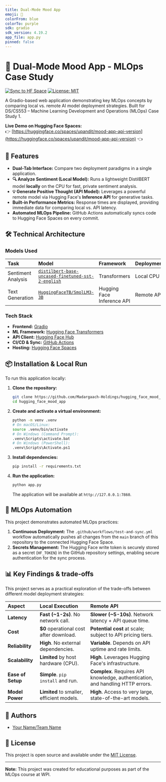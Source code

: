 ```yaml
---
title: Dual-Mode Mood App
emoji: 🌟
colorFrom: blue
colorTo: purple
sdk: gradio
sdk_version: 4.19.2
app_file: app.py
pinned: false
---
```


# 🌟 Dual-Mode Mood App - MLOps Case Study

[![Sync to HF Space](https://github.com/Madargaach-Holdings/hugging_face_mood_app/actions/workflows/test-and-sync.yml/badge.svg)](https://github.com/Madargaach-Holdings/hugging_face_mood_app/actions/workflows/test-and-sync.yml)
[![License: MIT](https://img.shields.io/badge/License-MIT-yellow.svg)](https://opensource.org/licenses/MIT)

A Gradio-based web application demonstrating key MLOps concepts by comparing local vs. remote AI model deployment strategies. Built for DS/CS553 – Machine Learning Development and Operations (MLOps) Case Study 1.

**Live Demo on Hugging Face Spaces:**  
👉 [https://huggingface.co/spaces/upandit/mood-app-api-version](https://huggingface.co/spaces/upandit/mood-app-api-version) 👈

## 🚀 Features

- **Dual-Tab Interface:** Compare two deployment paradigms in a single application.
- **🔍 Analyze Sentiment (Local Model):** Runs a lightweight DistilBERT model **locally** on the CPU for fast, private sentiment analysis.
- **💡 Generate Positive Thought (API Model):** Leverages a powerful remote model via Hugging Face's **Inference API** for generative tasks.
- **Built-in Performance Metrics:** Response times are displayed, providing immediate data for comparing local vs. API latency.
- **Automated MLOps Pipeline:** GitHub Actions automatically syncs code to Hugging Face Spaces on every commit.

## 🛠️ Technical Architecture

### Models Used
| Task | Model | Framework | Deployment |
| :--- | :--- | :--- | :--- |
| Sentiment Analysis | [`distilbert-base-uncased-finetuned-sst-2-english`](https://huggingface.co/distilbert-base-uncased-finetuned-sst-2-english) | Transformers | Local CPU |
| Text Generation | [`HuggingFaceTB/SmolLM3-3B`](https://huggingface.co/HuggingFaceTB/SmolLM3-3B) | Hugging Face Inference API | Remote API |

### Tech Stack
- **Frontend:** [Gradio](https://www.gradio.app/)
- **ML Framework:** [Hugging Face Transformers](https://huggingface.co/docs/transformers)
- **API Client:** [Hugging Face Hub](https://huggingface.co/docs/huggingface_hub)
- **CI/CD & Sync:** [GitHub Actions](https://github.com/features/actions)
- **Hosting:** [Hugging Face Spaces](https://huggingface.co/spaces)

## 📦 Installation & Local Run

To run this application locally:

1.  **Clone the repository:**
    ```bash
    git clone https://github.com/Madargaach-Holdings/hugging_face_mood_app
    cd hugging_face_mood_app
    ```

2.  **Create and activate a virtual environment:**
    ```bash
    python -m venv .venv
    # On macOS/Linux:
    source .venv/bin/activate
    # On Windows (Command Prompt):
    .venv\Scripts\activate.bat
    # On Windows (PowerShell):
    .venv\Scripts\Activate.ps1
    ```

3.  **Install dependencies:**
    ```bash
    pip install -r requirements.txt
    ```

4.  **Run the application:**
    ```bash
    python app.py
    ```
    The application will be available at `http://127.0.0.1:7860`.

## 🤖 MLOps Automation

This project demonstrates automated MLOps practices:

1.  **Continuous Deployment:** The `.github/workflows/test-and-sync.yml` workflow automatically pushes all changes from the `main` branch of this repository to the connected Hugging Face Space.
2.  **Secrets Management:** The Hugging Face write token is securely stored as a secret (`HF_TOKEN`) in the GitHub repository settings, enabling secure authentication for the sync process.

## 📊 Key Findings & trade-offs

This project serves as a practical exploration of the trade-offs between different model deployment strategies:

| Aspect | Local Execution | Remote API |
| :--- | :--- | :--- |
| **Latency** | **Fast (~1-2s)**. No network call. | **Slower (~5-10s)**. Network latency + API queue time. |
| **Cost** | **$0** operational cost after download. | **Potential cost** at scale; subject to API pricing tiers. |
| **Reliability** | **High**. No external dependencies. | **Variable**. Depends on API uptime and rate limits. |
| **Scalability** | **Limited** by host hardware (CPU). | **High**. Leverages Hugging Face's infrastructure. |
| **Ease of Setup** | **Simple**. `pip install` and run. | **Complex**. Requires API knowledge, authentication, and handling HTTP errors. |
| **Model Power** | **Limited** to smaller, efficient models. | **High**. Access to very large, state-of-the-art models. |

## 👥 Authors

- [Your Name/Team Name](https://github.com/your-profile)

## 📝 License

This project is open source and available under the [MIT License](LICENSE).

---

**Note:** This project was created for educational purposes as part of the MLOps course at WPI.